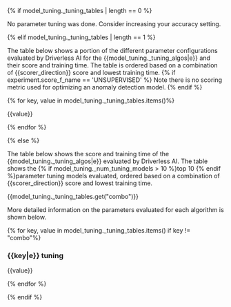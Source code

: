 {% if model_tuning._tuning_tables | length == 0 %}

No parameter tuning was done. Consider increasing your accuracy setting.

{% elif model_tuning._tuning_tables | length == 1  %}

The table below shows a portion of the different parameter configurations evaluated by Driverless AI for the {{model_tuning._tuning_algos|e}} and their score and training time. The table is ordered based on a combination of {{scorer_direction}} score and lowest training time. {% if experiment.score_f_name == 'UNSUPERVISED' %} Note there is no scoring metric used for optimizing an anomaly detection model. {% endif %}

{% for key, value in model_tuning._tuning_tables.items()%}

{{value}}

{% endfor %}

{% else %}

The table below shows the score and training time of the {{model_tuning._tuning_algos|e}} evaluated by Driverless AI. The table shows the {% if model_tuning._num_tuning_models > 10 %}top 10 {% endif %}parameter tuning models evaluated, ordered based on a combination of {{scorer_direction}} score and lowest training time.

{{model_tuning._tuning_tables.get("combo")}}

More detailed information on the parameters evaluated for each algorithm is shown below. 

{% for key, value in model_tuning._tuning_tables.items() if key != "combo"%}

### {{key|e}} tuning

{{value}}

{% endfor %}

{% endif %}

